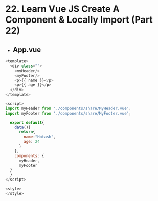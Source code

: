 # 22. Learn Vue JS Create A Component & Locally Import (Part 22)

- ## App.vue

```js
<template>
  <div class="">
    <myHeader/>
    <myFooter/>
    <p>{{ name }}</p>
    <p>{{ age }}</p>
  </div>
</template>

<script>
import myHeader from './components/share/MyHeader.vue';
import myFooter from './components/share/MyFooter.vue';

  export default{
    data(){
      return{
        name:"Hotash",
        age: 24
      }
    },
    components: {
      myHeader,
      myFooter
  }
  }
</script>

<style>
</style>
```

